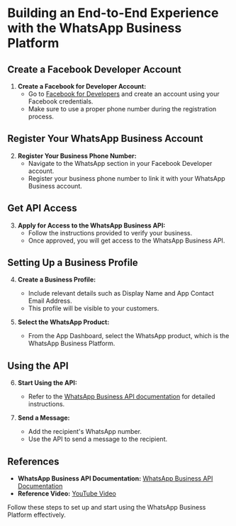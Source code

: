 # Building an End-to-End Experience with the WhatsApp Business Platform

## Create a Facebook Developer Account

1. **Create a Facebook for Developer Account:**
    - Go to [Facebook for Developers](https://developers.facebook.com/) and create an account using your Facebook credentials.
    - Make sure to use a proper phone number during the registration process.

## Register Your WhatsApp Business Account

2. **Register Your Business Phone Number:**
    - Navigate to the WhatsApp section in your Facebook Developer account.
    - Register your business phone number to link it with your WhatsApp Business account.

## Get API Access

3. **Apply for Access to the WhatsApp Business API:**
    - Follow the instructions provided to verify your business.
    - Once approved, you will get access to the WhatsApp Business API.

## Setting Up a Business Profile

4. **Create a Business Profile:**
    - Include relevant details such as Display Name and App Contact Email Address.
    - This profile will be visible to your customers.

5. **Select the WhatsApp Product:**
    - From the App Dashboard, select the WhatsApp product, which is the WhatsApp Business Platform.

## Using the API

6. **Start Using the API:**
    - Refer to the [WhatsApp Business API documentation](https://developers.facebook.com/docs/whatsapp) for detailed instructions.

7. **Send a Message:**
    - Add the recipient's WhatsApp number.
    - Use the API to send a message to the recipient.

## References

- **WhatsApp Business API Documentation:** [WhatsApp Business API Documentation](https://developers.facebook.com/docs/whatsapp)
- **Reference Video:** [YouTube Video](https://www.youtube.com/watch?v=KP6_BUw3i0U&t=186s)

Follow these steps to set up and start using the WhatsApp Business Platform effectively.
